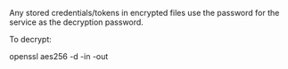 Any stored credentials/tokens in encrypted files use the password for the service as the decryption password.

To decrypt:

openssl aes256 -d -in <file> -out <file>
